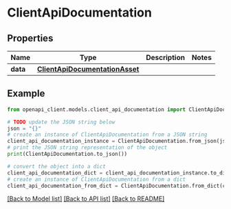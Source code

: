 # ClientApiDocumentation


## Properties

Name | Type | Description | Notes
------------ | ------------- | ------------- | -------------
**data** | [**ClientApiDocumentationAsset**](ClientApiDocumentationAsset.md) |  | 

## Example

```python
from openapi_client.models.client_api_documentation import ClientApiDocumentation

# TODO update the JSON string below
json = "{}"
# create an instance of ClientApiDocumentation from a JSON string
client_api_documentation_instance = ClientApiDocumentation.from_json(json)
# print the JSON string representation of the object
print(ClientApiDocumentation.to_json())

# convert the object into a dict
client_api_documentation_dict = client_api_documentation_instance.to_dict()
# create an instance of ClientApiDocumentation from a dict
client_api_documentation_from_dict = ClientApiDocumentation.from_dict(client_api_documentation_dict)
```
[[Back to Model list]](../README.md#documentation-for-models) [[Back to API list]](../README.md#documentation-for-api-endpoints) [[Back to README]](../README.md)


